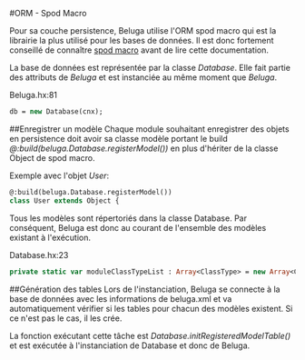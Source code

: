 #ORM - Spod Macro

Pour sa couche persistence, Beluga utilise l'ORM spod macro qui est la librairie la plus utilisé pour les bases de données. Il est donc fortement conseillé de connaître [spod macro](http://old.haxe.org/manual/spod) avant de lire cette documentation.

La base de données est représentée par la classe *Database*. Elle fait partie des attributs de *Beluga* et est instanciée au même moment que *Beluga*. 

Beluga.hx:81
```haxe
db = new Database(cnx);
```

##Enregistrer un modèle
Chaque module souhaitant enregistrer des objets en persistence doit avoir sa classe modèle portant le build *@:build(beluga.Database.registerModel())* en plus d'hériter de la classe Object de spod macro.

Exemple avec l'objet *User*:
```haxe
@:build(beluga.Database.registerModel())
class User extends Object {
```

Tous les modèles sont répertoriés dans la classe Database. Par conséquent, Beluga est donc au courant de l'ensemble des modèles existant à l'exécution.

Database.hx:23
```haxe
private static var moduleClassTypeList : Array<ClassType> = new Array<ClassType>();
```

##Génération des tables
Lors de l'instanciation, Beluga se connecte à la base de données avec les informations de beluga.xml et va automatiquement vérifier si les tables pour chacun des modèles existent. Si ce n'est pas le cas, il les crée.

La fonction exécutant cette tâche est *Database.initRegisteredModelTable()* et est exécutée à l'instanciation de Database et donc de Beluga.
